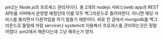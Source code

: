pm2는 Node.js의 프로세스 관리자이다. 총 2개의 nodejs 서비스(web app과 REST API)를 서버에서 운영할 예정인데 이를 모두 백그라운드로 돌려야한다. 
아니면 해당 서비스를 돌리면서 다른작업을 하기 힘들기 때문이다. 바로 전 글에서 mongodb를 백그라운드로 돌릴때 처럼 service나 systemctl 이용해서 프로세스를 관리하는것은 정말 어렵다. pm2에서 해준다는데 그냥 해주는거 받자.

